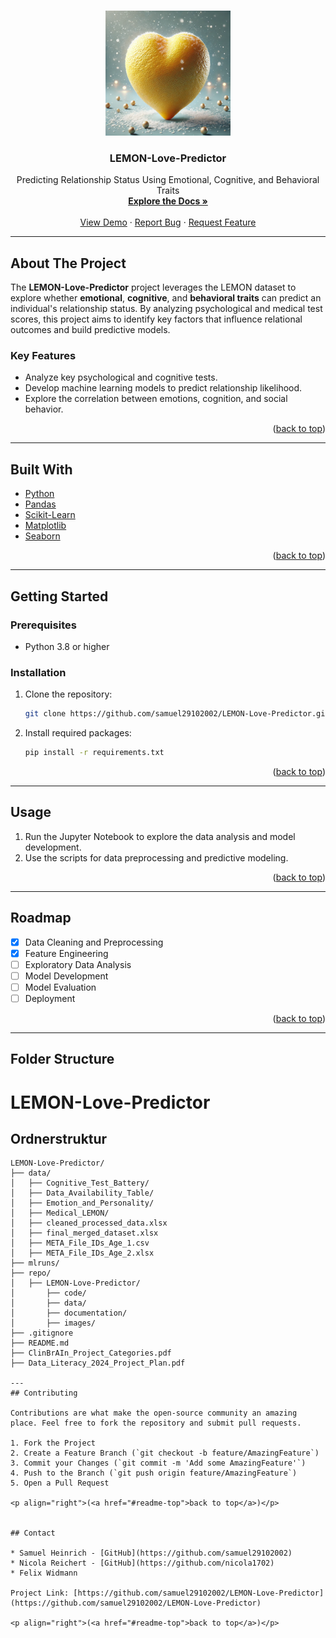 <!-- Improved compatibility of back to top link -->
<a id="readme-top"></a>

<!-- PROJECT LOGO -->
<br />
<div align="center">
  <a href="https://github.com/samuel29102002/LEMON-Love-Predictor">
    <img src="images/logo.png" alt="Logo"  height="200">
  </a>

<h3 align="center">LEMON-Love-Predictor</h3>

  <p align="center">
    Predicting Relationship Status Using Emotional, Cognitive, and Behavioral Traits
    <br />
    <a href="https://github.com/samuel29102002/LEMON-Love-Predictor/tree/main/documentation"><strong>Explore the Docs »</strong></a>
    <br />
    <br />
    <a href="https://github.com/samuel29102002/LEMON-Love-Predictor">View Demo</a>
    ·
    <a href="https://github.com/samuel29102002/LEMON-Love-Predictor/issues">Report Bug</a>
    ·
    <a href="https://github.com/samuel29102002/LEMON-Love-Predictor/issues">Request Feature</a>
  </p>
</div>

---

## About The Project

The **LEMON-Love-Predictor** project leverages the LEMON dataset to explore whether **emotional**, **cognitive**, and **behavioral traits** can predict an individual's relationship status. By analyzing psychological and medical test scores, this project aims to identify key factors that influence relational outcomes and build predictive models.

### Key Features
- Analyze key psychological and cognitive tests.
- Develop machine learning models to predict relationship likelihood.
- Explore the correlation between emotions, cognition, and social behavior.

<p align="right">(<a href="#readme-top">back to top</a>)</p>

---

## Built With

* [Python](https://www.python.org/)
* [Pandas](https://pandas.pydata.org/)
* [Scikit-Learn](https://scikit-learn.org/)
* [Matplotlib](https://matplotlib.org/)
* [Seaborn](https://seaborn.pydata.org/)

<p align="right">(<a href="#readme-top">back to top</a>)</p>

---

## Getting Started

### Prerequisites

* Python 3.8 or higher

### Installation

1. Clone the repository:
   ```sh
   git clone https://github.com/samuel29102002/LEMON-Love-Predictor.git
   ```
2. Install required packages:
   ```sh
   pip install -r requirements.txt
   ```

<p align="right">(<a href="#readme-top">back to top</a>)</p>

---

## Usage

1. Run the Jupyter Notebook to explore the data analysis and model development.
2. Use the scripts for data preprocessing and predictive modeling.

<p align="right">(<a href="#readme-top">back to top</a>)</p>

---

## Roadmap

- [x] Data Cleaning and Preprocessing
- [x] Feature Engineering
- [ ] Exploratory Data Analysis
- [ ] Model Development
- [ ] Model Evaluation
- [ ] Deployment

<p align="right">(<a href="#readme-top">back to top</a>)</p>

---
## Folder Structure
# LEMON-Love-Predictor

## Ordnerstruktur

```plaintext
LEMON-Love-Predictor/
├── data/
│   ├── Cognitive_Test_Battery/
│   ├── Data_Availability_Table/
│   ├── Emotion_and_Personality/
│   ├── Medical_LEMON/
│   ├── cleaned_processed_data.xlsx
│   ├── final_merged_dataset.xlsx
│   ├── META_File_IDs_Age_1.csv
│   ├── META_File_IDs_Age_2.xlsx
├── mlruns/
├── repo/
│   ├── LEMON-Love-Predictor/
│       ├── code/
│       ├── data/
│       ├── documentation/
│       ├── images/
├── .gitignore
├── README.md
├── ClinBrAIn_Project_Categories.pdf
├── Data_Literacy_2024_Project_Plan.pdf

---
## Contributing

Contributions are what make the open-source community an amazing place. Feel free to fork the repository and submit pull requests.

1. Fork the Project
2. Create a Feature Branch (`git checkout -b feature/AmazingFeature`)
3. Commit your Changes (`git commit -m 'Add some AmazingFeature'`)
4. Push to the Branch (`git push origin feature/AmazingFeature`)
5. Open a Pull Request

<p align="right">(<a href="#readme-top">back to top</a>)</p>


## Contact

* Samuel Heinrich - [GitHub](https://github.com/samuel29102002)
* Nicola Reichert - [GitHub](https://github.com/nicola1702)
* Felix Widmann 

Project Link: [https://github.com/samuel29102002/LEMON-Love-Predictor](https://github.com/samuel29102002/LEMON-Love-Predictor)

<p align="right">(<a href="#readme-top">back to top</a>)</p>



